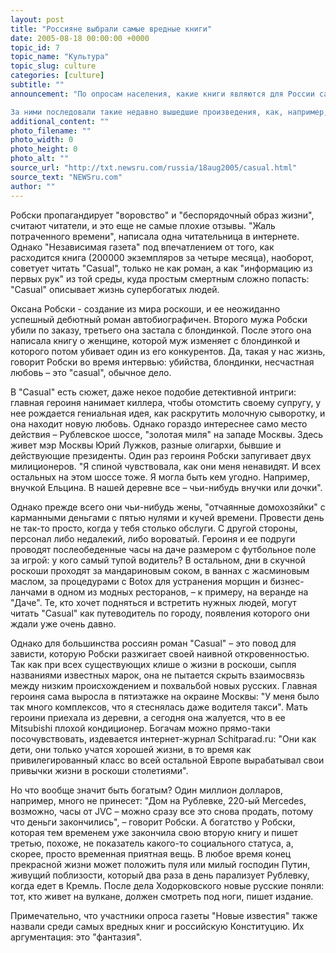 ```yaml
---
layout: post
title: "Россияне выбрали самые вредные книги"
date: 2005-08-18 00:00:00 +0000
topic_id: 7
topic_name: "Культура"
topic_slug: culture
categories: [culture]
subtitle: ""
announcement: "По опросам населения, какие книги являются для России самыми вредными, первое и второе место поделили между собой Mein Kampf Гитлера и \"Капитал\" Маркса.

За ними последовали такие недавно вышедшие произведения, как, например, \"Голубое сало\" Владимира Сорокина, и вскоре за ним роман Оксаны Робски \"Casual\", пишет S&#228;chsische Zeitung (перевод на сайте Inopressa.ru)."
additional_content: ""
photo_filename: ""
photo_width: 0
photo_height: 0
photo_alt: ""
source_url: "http://txt.newsru.com/russia/18aug2005/casual.html"
source_text: "NEWSru.com"
author: ""
---
```

Робски пропагандирует "воровство" и "беспорядочный образ жизни", считают читатели, и это еще не самые плохие отзывы. "Жаль потраченного времени", написала одна читательница в интернете. Однако "Независимая газета" под впечатлением от того, как расходится книга (200000 экземпляров за четыре месяца), наоборот, советует читать "Casual", только не как роман, а как "информацию из первых рук" из той среды, куда простым смертным сложно попасть: "Casual" описывает жизнь супербогатых людей.

Оксана Робски - создание из мира роскоши, и ее неожиданно успешный дебютный роман автобиографичен. Второго мужа Робски убили по заказу, третьего она застала с блондинкой. После этого она написала книгу о женщине, которой муж изменяет с блондинкой и которого потом убивает один из его конкурентов. Да, такая у нас жизнь, говорит Робски во время интервью: убийства, блондинки, несчастная любовь – это "casual", обычное дело.

В "Casual" есть сюжет, даже некое подобие детективной интриги: главная героиня нанимает киллера, чтобы отомстить своему супругу, у нее рождается гениальная идея, как раскрутить молочную сыворотку, и она находит новую любовь. Однако гораздо интереснее само место действия – Рублевское шоссе, "золотая миля" на западе Москвы. Здесь живет мэр Москвы Юрий Лужков, разные олигархи, бывшие и действующие президенты. Один раз героиня Робски запугивает двух милиционеров. "Я спиной чувствовала, как они меня ненавидят. И всех остальных на этом шоссе тоже. Я могла быть кем угодно. Например, внучкой Ельцина. В нашей деревне все – чьи-нибудь внучки или дочки".

Однако прежде всего они чьи-нибудь жены, "отчаянные домохозяйки" с карманными деньгами с пятью нулями и кучей времени. Провести день не так-то просто, когда у тебя столько обслуги. С другой стороны, персонал либо недалекий, либо вороватый. Героиня и ее подруги проводят послеобеденные часы на даче размером с футбольное поле за игрой: у кого самый тупой водитель? В остальном, дни в скучной роскоши проходят за мандариновым соком, в ваннах с жасминовым маслом, за процедурами с Botox для устранения морщин и бизнес-ланчами в одном из модных ресторанов, – к примеру, на веранде на "Даче". Те, кто хочет подняться и встретить нужных людей, могут читать "Casual" как путеводитель по городу, появления которого они ждали уже очень давно.

Однако для большинства россиян роман "Casual" – это повод для зависти, которую Робски разжигает своей наивной откровенностью. Так как при всех существующих клише о жизни в роскоши, сыпля названиями известных марок, она не пытается скрыть взаимосвязь между низким происхождением и похвальбой новых русских. Главная героиня сама выросла в пятиэтажке на окраине Москвы: "У меня было так много комплексов, что я стеснялась даже водителя такси". Мать героини приехала из деревни, а сегодня она жалуется, что в ее Mitsubishi плохой кондиционер. Богачам можно прямо-таки посочувствовать, издевается интернет-журнал Schitparad.ru: "Они как дети, они только учатся хорошей жизни, в то время как привилегированный класс во всей остальной Европе вырабатывал свои привычки жизни в роскоши столетиями".

Но что вообще значит быть богатым? Один миллион долларов, например, много не принесет: "Дом на Рублевке, 220-ый Mercedes, возможно, часы от JVC – можно сразу все это снова продать, потому что деньги закончились", – говорит Робски. А богатство у Робски, которая тем временем уже закончила свою вторую книгу и пишет третью, похоже, не показатель какого-то социального статуса, а, скорее, просто временная приятная вещь. В любое время конец прекрасной жизни может положить пуля или милый господин Путин, живущий поблизости, который два раза в день парализует Рублевку, когда едет в Кремль. После дела Ходорковского новые русские поняли: тот, кто живет на вулкане, должен смотреть под ноги, пишет издание.

Примечательно, что участники опроса газеты "Новые известия" также назвали среди самых вредных книг и российскую Конституцию. Их аргументация: это "фантазия".

